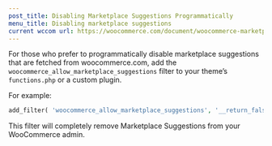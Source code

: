 ```yaml
---
post_title: Disabling Marketplace Suggestions Programmatically
menu_title: Disabling marketplace suggestions
current wccom url: https://woocommerce.com/document/woocommerce-marketplace-suggestions-settings/#section-6
---
```



For those who prefer to programmatically disable marketplace suggestions that are fetched from woocommerce.com, add the `woocommerce_allow_marketplace_suggestions` filter to your theme’s `functions.php` or a custom plugin. 

For example: 

```php
add_filter( 'woocommerce_allow_marketplace_suggestions', '__return_false' );
```

This filter will completely remove Marketplace Suggestions from your WooCommerce admin.
